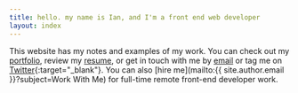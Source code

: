 ```yaml
---
title: hello. my name is Ian, and I'm a front end web developer
layout: index
---
```


This website has my notes and examples of my work. You can check out my [portfolio](/portfolio/), review my [resume](/resume/), or get in touch with me by [email](mailto:pvdindustrial@gmail.com) or tag me on [Twitter](https://www.twitter.com/ian_pvd){:target="_blank"}. You can also [hire me](mailto:{{ site.author.email }}?subject=Work With Me) for full-time remote front-end developer work.
